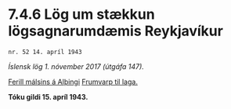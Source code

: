 # 7.4.6 Lög um stækkun lögsagnarumdæmis Reykjavíkur

`nr. 52 14. apríl 1943`

_Íslensk lög 1. nóvember 2017 (útgáfa 147)._

[Ferill málsins á Alþingi](https://www.althingi.is/thingstorf/thingmalalistar-eftir-thingum/ferill/?ltg=61&mnr=37)
[Frumvarp til laga.](https://www.althingi.is/altext/61/s/pdf/0054.pdf)

**Tóku gildi 15. apríl 1943.**

